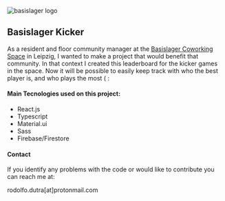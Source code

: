 ![basislager logo](./src/assets/basislager-logo.png)

## Basislager Kicker

As a resident and floor community manager at the [Basislager Coworking Space](https://www.basislager.co/) in Leipzig, I wanted to make a project that would benefit that community. In that context I created this leaderboard for the kicker games in the space. Now it will be possible to easily keep track with who the best player is, and who plays the most ( :

#### Main Tecnologies used on this project:

- React.js
- Typescript
- Material.ui
- Sass
- Firebase/Firestore

#### Contact

If you identify any problems with the code or would like to contribute you can reach me at:

rodolfo.dutra[at]protonmail.com
